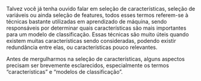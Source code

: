 Talvez você já tenha ouvido falar em seleção de características, seleção de variáveis ou ainda seleção de features, todos esses termos referem-se à técnicas bastante utilizadas em aprendizado de máquina, sendo responsáveis por determinar quais características são mais importantes para um modelo de classificação. Essas técnicas são muito úteis quando existem muitas características sendo consideradas, podendo existir redundância entre elas, ou características pouco relevantes.

Antes de mergulharmos na seleção de características, alguns aspectos precisam ser brevemente esclarecidos, especialmente os termos “características” e “modelos de classificação”.
